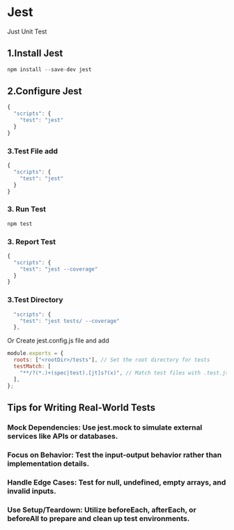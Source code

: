 # Jest

Just Unit Test

## 1.Install Jest

```js
npm install --save-dev jest

```

## 2.Configure Jest

```js
{
  "scripts": {
    "test": "jest"
  }
}
```

### 3.Test File add

```js
{
  "scripts": {
    "test": "jest"
  }
}
```

### 3. Run Test

```js
npm test

```

### 3. Report Test

```js
{
  "scripts": {
    "test": "jest --coverage"
  }
}
```

### 3.Test Directory

```js
  "scripts": {
    "test": "jest tests/ --coverage"
  },
```

Or Create jest.config.js file and add

```js
module.exports = {
  roots: ["<rootDir>/tests"], // Set the root directory for tests
  testMatch: [
    "**/?(*.)+(spec|test).[jt]s?(x)", // Match test files with .test.js/.spec.js extensions
  ],
};
```

## Tips for Writing Real-World Tests

### Mock Dependencies: Use jest.mock to simulate external services like APIs or databases.

### Focus on Behavior: Test the input-output behavior rather than implementation details.

### Handle Edge Cases: Test for null, undefined, empty arrays, and invalid inputs.

### Use Setup/Teardown: Utilize beforeEach, afterEach, or beforeAll to prepare and clean up test environments.
